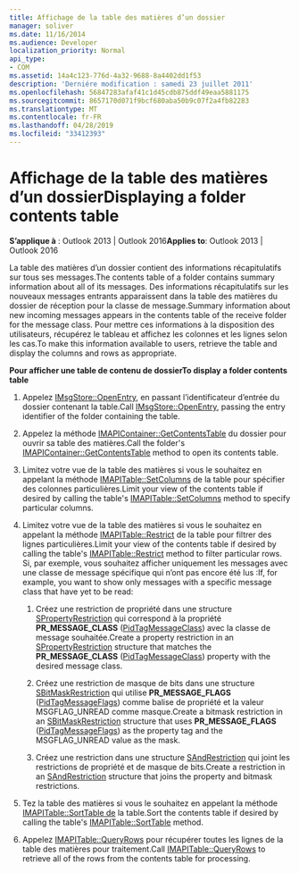 ```yaml
---
title: Affichage de la table des matières d’un dossier
manager: soliver
ms.date: 11/16/2014
ms.audience: Developer
localization_priority: Normal
api_type:
- COM
ms.assetid: 14a4c123-776d-4a32-9688-8a4402dd1f53
description: 'Derniére modification : samedi 23 juillet 2011'
ms.openlocfilehash: 56847283afaf41c1d45cdb875ddf49eaa5881175
ms.sourcegitcommit: 8657170d071f9bcf680aba50b9c07f2a4fb82283
ms.translationtype: MT
ms.contentlocale: fr-FR
ms.lasthandoff: 04/28/2019
ms.locfileid: "33412393"
---
```

# <a name="displaying-a-folder-contents-table"></a><span data-ttu-id="cf32c-103">Affichage de la table des matières d’un dossier</span><span class="sxs-lookup"><span data-stu-id="cf32c-103">Displaying a folder contents table</span></span>

<span data-ttu-id="cf32c-104">**S’applique à** : Outlook 2013 | Outlook 2016</span><span class="sxs-lookup"><span data-stu-id="cf32c-104">**Applies to**: Outlook 2013 | Outlook 2016</span></span> 
  
<span data-ttu-id="cf32c-105">La table des matières d’un dossier contient des informations récapitulatifs sur tous ses messages.</span><span class="sxs-lookup"><span data-stu-id="cf32c-105">The contents table of a folder contains summary information about all of its messages.</span></span> <span data-ttu-id="cf32c-106">Des informations récapitulatifs sur les nouveaux messages entrants apparaissent dans la table des matières du dossier de réception pour la classe de message.</span><span class="sxs-lookup"><span data-stu-id="cf32c-106">Summary information about new incoming messages appears in the contents table of the receive folder for the message class.</span></span> <span data-ttu-id="cf32c-107">Pour mettre ces informations à la disposition des utilisateurs, récupérez le tableau et affichez les colonnes et les lignes selon les cas.</span><span class="sxs-lookup"><span data-stu-id="cf32c-107">To make this information available to users, retrieve the table and display the columns and rows as appropriate.</span></span>
  
<span data-ttu-id="cf32c-108">**Pour afficher une table de contenu de dossier**</span><span class="sxs-lookup"><span data-stu-id="cf32c-108">**To display a folder contents table**</span></span>
  
1. <span data-ttu-id="cf32c-109">Appelez [IMsgStore::OpenEntry](imsgstore-openentry.md), en passant l’identificateur d’entrée du dossier contenant la table.</span><span class="sxs-lookup"><span data-stu-id="cf32c-109">Call [IMsgStore::OpenEntry](imsgstore-openentry.md), passing the entry identifier of the folder containing the table.</span></span>
    
2. <span data-ttu-id="cf32c-110">Appelez la méthode [IMAPIContainer::GetContentsTable](imapicontainer-getcontentstable.md) du dossier pour ouvrir sa table des matières.</span><span class="sxs-lookup"><span data-stu-id="cf32c-110">Call the folder's [IMAPIContainer::GetContentsTable](imapicontainer-getcontentstable.md) method to open its contents table.</span></span> 
    
3. <span data-ttu-id="cf32c-111">Limitez votre vue de la table des matières si vous le souhaitez en appelant la méthode [IMAPITable::SetColumns](imapitable-setcolumns.md) de la table pour spécifier des colonnes particulières.</span><span class="sxs-lookup"><span data-stu-id="cf32c-111">Limit your view of the contents table if desired by calling the table's [IMAPITable::SetColumns](imapitable-setcolumns.md) method to specify particular columns.</span></span> 
    
4. <span data-ttu-id="cf32c-112">Limitez votre vue de la table des matières si vous le souhaitez en appelant la méthode [IMAPITable::Restrict](imapitable-restrict.md) de la table pour filtrer des lignes particulières.</span><span class="sxs-lookup"><span data-stu-id="cf32c-112">Limit your view of the contents table if desired by calling the table's [IMAPITable::Restrict](imapitable-restrict.md) method to filter particular rows.</span></span> <span data-ttu-id="cf32c-113">Si, par exemple, vous souhaitez afficher uniquement les messages avec une classe de message spécifique qui n’ont pas encore été lus :</span><span class="sxs-lookup"><span data-stu-id="cf32c-113">If, for example, you want to show only messages with a specific message class that have yet to be read:</span></span> 
    
    1. <span data-ttu-id="cf32c-114">Créez une restriction de propriété dans une structure [SPropertyRestriction](spropertyrestriction.md) qui correspond à la propriété **PR_MESSAGE_CLASS** ([PidTagMessageClass](pidtagmessageclass-canonical-property.md)) avec la classe de message souhaitée.</span><span class="sxs-lookup"><span data-stu-id="cf32c-114">Create a property restriction in an [SPropertyRestriction](spropertyrestriction.md) structure that matches the **PR_MESSAGE_CLASS** ([PidTagMessageClass](pidtagmessageclass-canonical-property.md)) property with the desired message class.</span></span> 
        
    2. <span data-ttu-id="cf32c-115">Créez une restriction de masque de bits dans une structure [SBitMaskRestriction](sbitmaskrestriction.md) qui utilise **PR_MESSAGE_FLAGS** ([PidTagMessageFlags](pidtagmessageflags-canonical-property.md)) comme balise de propriété et la valeur MSGFLAG_UNREAD comme masque.</span><span class="sxs-lookup"><span data-stu-id="cf32c-115">Create a bitmask restriction in an [SBitMaskRestriction](sbitmaskrestriction.md) structure that uses **PR_MESSAGE_FLAGS** ([PidTagMessageFlags](pidtagmessageflags-canonical-property.md)) as the property tag and the MSGFLAG_UNREAD value as the mask.</span></span>
        
    3. <span data-ttu-id="cf32c-116">Créez une restriction dans une structure [SAndRestriction](sandrestriction.md) qui joint les restrictions de propriété et de masque de bits.</span><span class="sxs-lookup"><span data-stu-id="cf32c-116">Create a restriction in an [SAndRestriction](sandrestriction.md) structure that joins the property and bitmask restrictions.</span></span> 
    
5. <span data-ttu-id="cf32c-117">Tez la table des matières si vous le souhaitez en appelant la méthode [IMAPITable::SortTable de](imapitable-sorttable.md) la table.</span><span class="sxs-lookup"><span data-stu-id="cf32c-117">Sort the contents table if desired by calling the table's [IMAPITable::SortTable](imapitable-sorttable.md) method.</span></span> 
    
6. <span data-ttu-id="cf32c-118">Appelez [IMAPITable::QueryRows](imapitable-queryrows.md) pour récupérer toutes les lignes de la table des matières pour traitement.</span><span class="sxs-lookup"><span data-stu-id="cf32c-118">Call [IMAPITable::QueryRows](imapitable-queryrows.md) to retrieve all of the rows from the contents table for processing.</span></span> 
    

